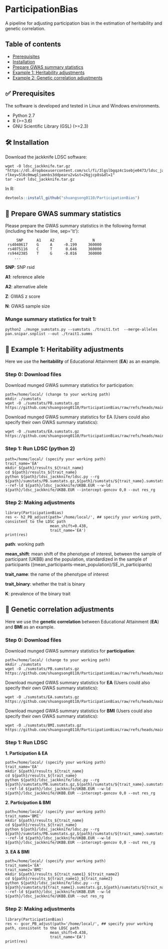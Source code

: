 # ParticipationBias

A pipeline for adjusting participation bias in the estimation of heritability and genetic correlation.


## Table of contents
* [Prerequisites](#white_check_mark-prerequisites)
* [Installation](#hammer_and_wrench-installation)
* [Prepare GWAS summary statistics](#scroll-prepare-gwas-summary-statistics)
* [Example 1: Heritability adjustments](#rocket-example-1-heritability-adjustments)
* [Example 2: Genetic correlation adjustments](#rocket-example-1:genetic-correlation-adjustments)



## :white_check_mark: Prerequisites

The software is developed and tested in Linux and Windows environments.
- Python 2.7
- R (>=3.6)
- GNU Scientific Library (GSL) (>=2.3)

## :hammer_and_wrench: Installation
Download the jackknife LDSC software:
```
wget -O ldsc_jackknife.tar.gz "https://dl.dropboxusercontent.com/scl/fi/3lgslbgqz4c1sebje0473/ldsc_jackknife.tar.gz?rlkey=5l6c0mwgljamnbs3ddpearu2v&st=26gjcp8s&dl=1"
tar -zxvf ldsc_jackknife.tar.gz
```

In R:
```r
devtools::install_github("shuangsong0110/ParticipationBias")
```

## :scroll: Prepare GWAS summary statistics
Please prepare the GWAS summary statistics in the following format (including the header line, sep='\t'):
```
     SNP      A1    A2       Z         N       
 rs4040617    G     A     -0.199     360000
 rs4075116    C     T      0.646     360000
 rs9442385    T     G     -0.016     360000
    ...
```

**SNP**: SNP rsid

**A1**: reference allele

**A2**: alternative allele

**Z**: GWAS z score

**N**: GWAS sample size

### Munge summary statistics for trait 1:
```
python2 ./munge_sumstats.py --sumstats ./trait1.txt  --merge-alleles pan.snipar.snplist --out ./trait1.summs
```

## :rocket: Example 1: Heritability adjustments

Here we use the **heritability** of Educational Attainment (**EA**) as an example.
### Step 0: Download files
Download munged GWAS summary statistics for participation:
```
path=/home/local/ (change to your working path)
mkdir ./sumstats
wget -O ./sumstats/PB.sumstats.gz https://github.com/shuangsong0110/ParticipationBias/raw/refs/heads/main/example_data/PB.sumstats.gz
```

Download munged GWAS summary statistics for EA (Users could also specify their own GWAS summary statistics):
```
wget -O ./sumstats/EA.sumstats.gz https://github.com/shuangsong0110/ParticipationBias/raw/refs/heads/main/example_data/EA.sumstats.gz
```
### Step 1: Run LDSC (python 2)

```
path=/home/local/ (specify your working path)
trait_name='EA'
mkdir ${path}/results_${trait_name}
cd ${path}/results_${trait_name}
python ${path}/ldsc_jackknife/ldsc.py --rg ${path}/sumstats/PB.sumstats.gz,${path}/sumstats/${trait_name}.sumstats.gz --ref-ld ${path}/ldsc_jackknife/UKBB.EUR --w-ld ${path}/ldsc_jackknife/UKBB.EUR --intercept-gencov 0,0 --out res_rg
```

### Step 2: Making adjustments
```
library(ParticipationBias)
res <- h2_PB_adjust(path='/home/local/', ## specify your working path, consistent to the LDSC path
                    mean_shift=0.438,
                    trait_name='EA')
print(res)
```


**path**: working path

**mean_shift**: mean shift of the phenotype of interest, between the sample of participant (UKBB) and the population, standardized in the sample of participants ((mean_participants-mean_population)/SE_in_participants)

**trait_name**: the name of the phenotype of interest

**trait_binary**: whether the trait is binary

**K**: prevalence of the binary trait



## :rocket: Genetic correlation adjustments

Here we use the **genetic correlation** between Educational Attainment (**EA**) and **BMI** as an example.

### Step 0: Download files
Download munged GWAS summary statistics for **participation**:
```
path=/home/local/ (change to your working path)
mkdir ./sumstats
wget -O ./sumstats/PB.sumstats.gz https://github.com/shuangsong0110/ParticipationBias/raw/refs/heads/main/example_data/PB.sumstats.gz
```

Download munged GWAS summary statistics for **EA** (Users could also specify their own GWAS summary statistics):
```
wget -O ./sumstats/EA.sumstats.gz https://github.com/shuangsong0110/ParticipationBias/raw/refs/heads/main/example_data/EA.sumstats.gz
```

Download munged GWAS summary statistics for **BMI** (Users could also specify their own GWAS summary statistics):
```
wget -O ./sumstats/BMI.sumstats.gz https://github.com/shuangsong0110/ParticipationBias/raw/refs/heads/main/example_data/BMI.sumstats.gz
```

### Step 1: Run LDSC
**1. Participation & EA**
```
path=/home/local/ (specify your working path)
trait_name='EA'
mkdir ${path}/results_${trait_name}
cd ${path}/results_${trait_name}
python ${path}/ldsc_jackknife/ldsc.py --rg ${path}/sumstats/PB.sumstats.gz,${path}/sumstats/${trait_name}.sumstats.gz --ref-ld ${path}/ldsc_jackknife/UKBB.EUR --w-ld ${path}/ldsc_jackknife/UKBB.EUR --intercept-gencov 0,0 --out res_rg
```

**2. Participation & BMI**
```
path=/home/local/ (specify your working path)
trait_name='BMI'
mkdir ${path}/results_${trait_name}
cd ${path}/results_${trait_name}
python ${path}/ldsc_jackknife/ldsc.py --rg ${path}/sumstats/PB.sumstats.gz,${path}/sumstats/${trait_name}.sumstats.gz --ref-ld ${path}/ldsc_jackknife/UKBB.EUR --w-ld ${path}/ldsc_jackknife/UKBB.EUR --intercept-gencov 0,0 --out res_rg
```

**3. EA & BMI**
```
path=/home/local/ (specify your working path)
trait_name1='EA'
trait_name2='BMI'
mkdir ${path}/results_${trait_name1}_${trait_name2}
cd ${path}/results_${trait_name1}_${trait_name2}
python ${path}/ldsc_jackknife/ldsc.py --rg ${path}/sumstats/${trait_name1}.sumstats.gz,${path}/sumstats/${trait_name2}.sumstats.gz --ref-ld ${path}/ldsc_jackknife/UKBB.EUR --w-ld ${path}/ldsc_jackknife/UKBB.EUR --out res_rg
```

### Step 2: Making adjustments
```
library(ParticipationBias)
res <- gcor_PB_adjust(path='/home/local/', ## specify your working path, consistent to the LDSC path
                    mean_shift=0.438,
                    trait_name='EA')
print(res)
```



